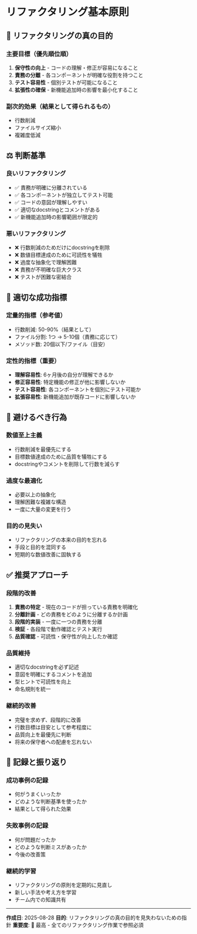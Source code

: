 # リファクタリング基本原則

## 🎯 リファクタリングの真の目的

### 主要目標（優先順位順）
1. **保守性の向上** - コードの理解・修正が容易になること
2. **責務の分離** - 各コンポーネントが明確な役割を持つこと  
3. **テスト容易性** - 個別テストが可能になること
4. **拡張性の確保** - 新機能追加時の影響を最小化すること

### 副次的効果（結果として得られるもの）
- 行数削減
- ファイルサイズ縮小
- 複雑度低減

## ⚖️ 判断基準

### 良いリファクタリング
- ✅ 責務が明確に分離されている
- ✅ 各コンポーネントが独立してテスト可能
- ✅ コードの意図が理解しやすい
- ✅ 適切なdocstringとコメントがある
- ✅ 新機能追加時の影響範囲が限定的

### 悪いリファクタリング
- ❌ 行数削減のためだけにdocstringを削除
- ❌ 数値目標達成のために可読性を犠牲
- ❌ 過度な抽象化で理解困難
- ❌ 責務が不明確な巨大クラス
- ❌ テストが困難な密結合

## 📏 適切な成功指標

### 定量的指標（参考値）
- 行数削減: 50-90%（結果として）
- ファイル分割: 1つ → 5-10個（責務に応じて）
- メソッド数: 20個以下/ファイル（目安）

### 定性的指標（重要）
- **理解容易性**: 6ヶ月後の自分が理解できるか
- **修正容易性**: 特定機能の修正が他に影響しないか
- **テスト容易性**: 各コンポーネントを個別にテスト可能か
- **拡張容易性**: 新機能追加が既存コードに影響しないか

## 🚫 避けるべき行為

### 数値至上主義
- 行数削減を最優先にする
- 目標数値達成のために品質を犠牲にする
- docstringやコメントを削除して行数を減らす

### 過度な最適化
- 必要以上の抽象化
- 理解困難な複雑な構造
- 一度に大量の変更を行う

### 目的の見失い
- リファクタリングの本来の目的を忘れる
- 手段と目的を混同する
- 短期的な数値改善に固執する

## ✅ 推奨アプローチ

### 段階的改善
1. **責務の特定** - 現在のコードが担っている責務を明確化
2. **分離計画** - どの責務をどのように分離するか計画
3. **段階的実装** - 一度に一つの責務を分離
4. **検証** - 各段階で動作確認とテスト実行
5. **品質確認** - 可読性・保守性が向上したか確認

### 品質維持
- 適切なdocstringを必ず記述
- 意図を明確にするコメントを追加
- 型ヒントで可読性を向上
- 命名規則を統一

### 継続的改善
- 完璧を求めず、段階的に改善
- 行数目標は目安として参考程度に
- 品質向上を最優先に判断
- 将来の保守者への配慮を忘れない

## 📝 記録と振り返り

### 成功事例の記録
- 何がうまくいったか
- どのような判断基準を使ったか
- 結果として得られた効果

### 失敗事例の記録
- 何が問題だったか
- どのような判断ミスがあったか
- 今後の改善策

### 継続的学習
- リファクタリングの原則を定期的に見直し
- 新しい手法や考え方を学習
- チーム内での知識共有

---
**作成日**: 2025-08-28
**目的**: リファクタリングの真の目的を見失わないための指針
**重要度**: 🔴 最高 - 全てのリファクタリング作業で参照必須